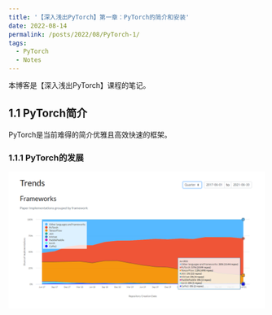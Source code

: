 ```yaml
---
title: '【深入浅出PyTorch】第一章：PyTorch的简介和安装'
date: 2022-08-14
permalink: /posts/2022/08/PyTorch-1/
tags:
  - PyTorch
  - Notes
---
```


本博客是【深入浅出PyTorch】课程的笔记。

## 1.1 PyTorch简介

PyTorch是当前难得的简介优雅且高效快速的框架。

### 1.1.1 PyTorch的发展

![paper with code](/images/main_compare.png)



